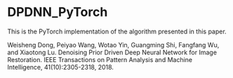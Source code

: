 # DPDNN_PyTorch
This is the PyTorch implementation of the algorithm presented in this paper.

Weisheng Dong, Peiyao Wang, Wotao Yin, Guangming Shi, Fangfang Wu, and Xiaotong Lu. Denoising Prior Driven Deep Neural Network for Image Restoration. IEEE Transactions on Pattern Analysis and Machine Intelligence,  41(10):2305-2318, 2018.
